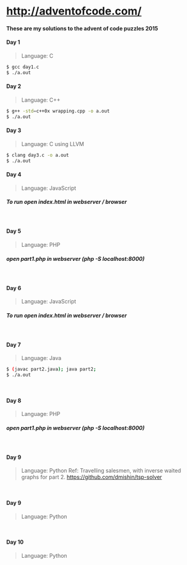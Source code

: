 # http://adventofcode.com/
#### These are my solutions to the advent of code puzzles 2015

#### Day 1
 > Language: C
```sh
$ gcc day1.c
$ ./a.out
```

#### Day 2
 > Language: C++
 
```sh
$ g++ -std=c++0x wrapping.cpp -o a.out
$ ./a.out
```

#### Day 3
 > Language: C using LLVM
```sh
$ clang day3.c -o a.out
$ ./a.out
```

#### Day 4
 > Language: JavaScript

##### To run open index.html in webserver / browser

&nbsp;
#### Day 5
 > Language: PHP

##### open part1.php in webserver (php -S localhost:8000)
&nbsp;

#### Day 6
 > Language: JavaScript

##### To run open index.html in webserver / browser
&nbsp;

#### Day 7
 > Language: Java
```sh
$ (javac part2.java); java part2;
$ ./a.out
```

&nbsp;
#### Day 8
 > Language: PHP

##### open part1.php in webserver (php -S localhost:8000)
&nbsp;

#### Day 9
 > Language: Python
Ref: Travelling salesmen, with inverse waited graphs for part 2.
https://github.com/dmishin/tsp-solver

&nbsp;
#### Day 9
 > Language: Python
 
&nbsp; 
#### Day 10
 > Language: Python
